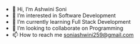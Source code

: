 - 👋 Hi, I’m Ashwini Soni
- 👀 I’m interested in Software Development
- 🌱 I’m currently learning Full Stack Development
- 💞️ I’m looking to collaborate on Programming
- 📫 How to reach me soniashwini259@gmail.com

<!---
Ashwini7Soni/Ashwini7Soni is a ✨ special ✨ repository because its `README.md` (this file) appears on your GitHub profile.
You can click the Preview link to take a look at your changes.
--->
